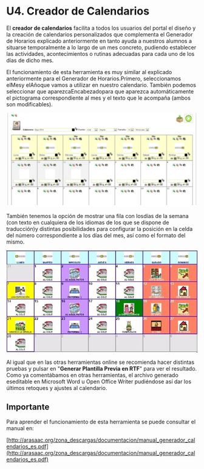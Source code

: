 
# U4. Creador de Calendarios

El **creador de calendarios** facilita a todos los usuarios del portal el diseño y la creación de calendarios personalizados que complementa el Generador de Horarios explicado anteriormente en tanto ayuda a nuestros alumnos a situarse temporalmente a lo largo de un mes concreto, pudiendo establecer las actividades, acontecimientos o rutinas adecuadas para cada uno de los días de dicho mes.

El funcionamiento de esta herramienta es muy similar al explicado anteriormente para el Generador de Horarios.Primero, seleccionamos elMesy elAñoque vamos a utilizar en nuestro calendario. También podemos seleccionar que aparezcaEncabezadopara que aparezca automáticamente el pictograma correspondiente al mes y el texto que le acompaña (ambos son modificables).

![4.15 Plantilla del Calendario seleccionado](img/generador_calendarios.JPG)


También tenemos la opción de mostrar una fila con losdías de la semana (con texto en cualquiera de los idiomas de los que se dispone de traducción)y distintas posibilidades para configurar la posición en la celda del número correspondiente a los días del mes, así como el formato del mismo.

![4.16 Calendario final generado](img/generador_calendarios_1.JPG)


Al igual que en las otras herramientas online se recomienda hacer distintas pruebas y pulsar en "**Generar Plantilla Previa en RTF**" para ver el resultado. Como ya comentábamos en otras herramientas, el archivo generado eseditable en Microsoft Word u Open Office Writer pudiéndose así dar los últimos retoques y ajustes al calendario.

## Importante

Para aprender el funcionamiento de esta herramienta se puede consultar el manual en:

[http://arasaac.org/zona_descargas/documentacion/manual_generador_calendarios_es.pdf](http://arasaac.org/zona_descargas/documentacion/manual_generador_calendarios_es.pdf)

